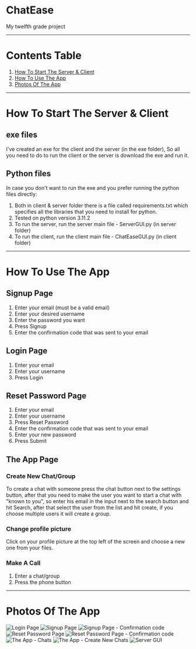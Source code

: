 # ChatEase
My twelfth grade project

----------------------------------------------------------------------

# Contents Table
1. [How To Start The Server & Client](#How-To-Start-The-Server-&-Client)
3. [How To Use The App](#How-To-Use-The-App)
4. [Photos Of The App](#Photos-Of-The-App)

----------------------------------------------------------------------

# How To Start The Server & Client

## exe files
I've created an exe for the client and the server (in the exe folder), So all you need to do to run the client or the server is download the exe and run it.

## Python files
In case you don't want to run the exe and you prefer running the python files directly:

1. Both in client & server folder there is a file called requirements.txt which specifies all the libraries that you need to install for python.
2. Tested on python version 3.11.2
3. To run the server, run the server main file - ServerGUI.py (in server folder)
4. To run the client, run the client main file - ChatEaseGUI.py (in client folder)

----------------------------------------------------------------------

# How To Use The App

## Signup Page
1. Enter your email (must be a valid email)
2. Enter your desired username
3. Enter the password you want
4. Press Signup
5. Enter the confirmation code that was sent to your email

## Login Page
1. Enter your email
2. Enter your username
3. Press Login

## Reset Password Page
1. Enter your email
2. Enter your username
3. Press Reset Password
4. Enter the confirmation code that was sent to your email
5. Enter your new password
6. Press Submit

## The App Page
### Create New Chat/Group
To create a chat with someone press the chat button next to the settings button, after that you need to make the user you want to start a chat with "known to you", so enter his email in the input next to the search button and hit Search, after that select the user from the list and hit create, if you choose multiple users it will create a group.
### Change profile picture
Click on your profile picture at the top left of the screen and choose a new one from your files.
### Make A Call
1. Enter a chat/group
2. Press the phone button

----------------------------------------------------------------------

# Photos Of The App
![Login Page](https://github.com/Omer-Dagry/ChatEase/blob/main/Photos/Login%20Page.png?raw=true)
![Signup Page](https://github.com/Omer-Dagry/ChatEase/blob/main/Photos/Signup%20Page.png?raw=true)
![Signup Page - Confirmation code](https://github.com/Omer-Dagry/ChatEase/blob/main/Photos/Signup%20Page%20-%20Confirmation%20code.png?raw=true)
![Reset Password Page](https://github.com/Omer-Dagry/ChatEase/blob/main/Photos/Reset%20Password%20Page.png?raw=true)
![Reset Password Page - Confirmation code](https://github.com/Omer-Dagry/ChatEase/blob/main/Photos/Reset%20Password%20Page%20-%20Confirmation%20code.png?raw=true)
![The App - Chats](https://github.com/Omer-Dagry/ChatEase/blob/main/Photos/The%20App%20-%20Chats.png?raw=true)
![The App - Create New Chats](https://github.com/Omer-Dagry/ChatEase/blob/main/Photos/The%20App%20-%20Create%20New%20Chats.png?raw=true)
![Server GUI](https://github.com/Omer-Dagry/ChatEase/blob/main/Photos/Server%20GUI.png?raw=true)
